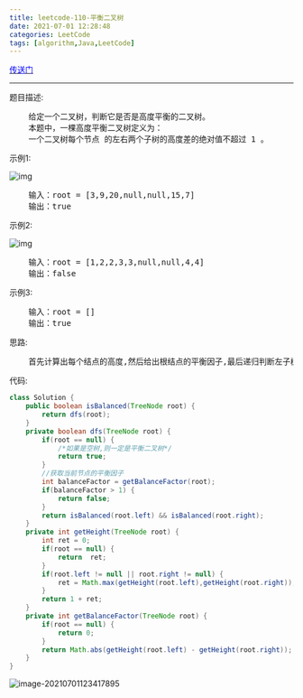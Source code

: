 ```yaml
---
title: leetcode-110-平衡二叉树
date: 2021-07-01 12:28:48
categories: LeetCode
tags: [algorithm,Java,LeetCode]
---
```


[<font color="blue">传送门</font>](https://leetcode-cn.com/problems/balanced-binary-tree/submissions/)

<hr/>

题目描述:

<pre>
    给定一个二叉树，判断它是否是高度平衡的二叉树。
    本题中，一棵高度平衡二叉树定义为：
    一个二叉树每个节点 的左右两个子树的高度差的绝对值不超过 1 。
</pre>

示例1:

![img](https://gitee.com/cao_ziqiang/img/raw/master/20210701123122.jpeg)

<pre>
    输入：root = [3,9,20,null,null,15,7]
	输出：true
</pre>

示例2:

![img](https://gitee.com/cao_ziqiang/img/raw/master/20210701123148.jpeg)

<pre>
    输入：root = [1,2,2,3,3,null,null,4,4]
	输出：false
</pre>

示例3:

<pre>
    输入：root = []
	输出：true
</pre>

思路:

<pre>
    首先计算出每个结点的高度,然后给出根结点的平衡因子,最后递归判断左子树和右子树即可
</pre>

代码:

```java
class Solution {
    public boolean isBalanced(TreeNode root) {
        return dfs(root);
    }
    private boolean dfs(TreeNode root) {
        if(root == null) {
            /*如果是空树,则一定是平衡二叉树*/
            return true;
        }
        //获取当前节点的平衡因子
        int balanceFactor = getBalanceFactor(root);
        if(balanceFactor > 1) {
            return false;
        }
        return isBalanced(root.left) && isBalanced(root.right);
    }
    private int getHeight(TreeNode root) {
        int ret = 0;
        if(root == null) {
            return  ret;
        }
        if(root.left != null || root.right != null) {
            ret = Math.max(getHeight(root.left),getHeight(root.right));
        }
        return 1 + ret;
    }
    private int getBalanceFactor(TreeNode root) {
        if(root == null) {
            return 0;
        }
        return Math.abs(getHeight(root.left) - getHeight(root.right));
    }
}
```

![image-20210701123417895](https://gitee.com/cao_ziqiang/img/raw/master/20210701123417.png)

